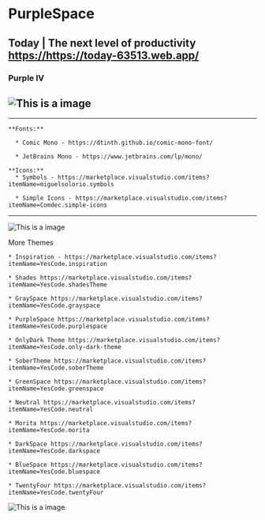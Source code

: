 # PurpleSpace

Today | The next level of productivity <https://https://today-63513.web.app/>
---

### Purple IV
![This is a image](https://github.com/yesomac/purplespace/blob/main/img/purple4.png?raw=true)
---

---
    **Fonts:** 

      * Comic Mono - https://dtinth.github.io/comic-mono-font/

      * JetBrains Mono - https://www.jetbrains.com/lp/mono/

    **Icons:** 
      * Symbols - https://marketplace.visualstudio.com/items?itemName=miguelsolorio.symbols

      * Simple Icons - https://marketplace.visualstudio.com/items?itemName=Comdec.simple-icons

---
![This is a image](https://github.com/yesomac/purplespace/blob/main/img/purple4-b.png?raw=true)

More Themes

    * Inspiration - https://marketplace.visualstudio.com/items?itemName=YesCode.inspiration

    * Shades https://marketplace.visualstudio.com/items?itemName=YesCode.shadesTheme

    * GraySpace https://marketplace.visualstudio.com/items?itemName=YesCode.grayspace

    * PurpleSpace https://marketplace.visualstudio.com/items?itemName=YesCode.purplespace

    * OnlyDark Theme https://marketplace.visualstudio.com/items?itemName=YesCode.only-dark-theme

    * SoberTheme https://marketplace.visualstudio.com/items?itemName=YesCode.soberTheme

    * GreenSpace https://marketplace.visualstudio.com/items?itemName=YesCode.greenspace

    * Neutral https://marketplace.visualstudio.com/items?itemName=YesCode.neutral

    * Morita https://marketplace.visualstudio.com/items?itemName=YesCode.morita

    * DarkSpace https://marketplace.visualstudio.com/items?itemName=YesCode.darkspace

    * BlueSpace https://marketplace.visualstudio.com/items?itemName=YesCode.bluespace

    * TwentyFour https://marketplace.visualstudio.com/items?itemName=YesCode.twentyFour

![This is a image](https://github.com/yesomac/purplespace/blob/main/img/purple4-d.png?raw=true)
